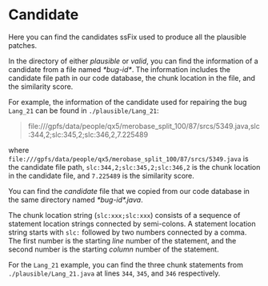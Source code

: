 # Candidate

Here you can find the candidates ssFix used to produce all the plausible patches.

In the directory of either *plausible* or *valid*, you can find the information
of a candidate from a file named *&ast;bug-id&ast;*. The information includes the
candidate file path in our code database, the chunk location in the file, and
the similarity score.

For example, the information of the candidate used for repairing the bug `Lang_21`
can be found in `./plausible/Lang_21`:
> file:///gpfs/data/people/qx5/merobase_split_100/87/srcs/5349.java,slc:344,2;slc:345,2;slc:346,2,7.225489

where `file:///gpfs/data/people/qx5/merobase_split_100/87/srcs/5349.java` is the
candidate file path, `slc:344,2;slc:345,2;slc:346,2` is the chunk location in the
candidate file, and `7.225489` is the similarity score.

You can find the *candidate* file that we copied from our code database in the same
directory named *&ast;bug-id&ast;.java*.

The chunk location string (`slc:xxx;slc:xxx`) consists of a sequence of statement
location strings connected by semi-colons. A statement location string starts with
`slc:` followed by two numbers connected by a comma. The first number is the starting
*line* number of the statement, and the second number is the starting *column* number
of the statement.

For the `Lang_21` example, you can find the three chunk statements from `./plausible/Lang_21.java` at lines `344`, `345`, and `346` respectively.